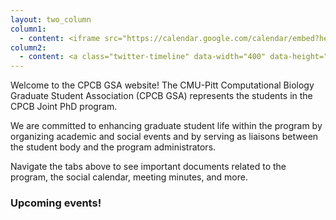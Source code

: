 ```yaml
---
layout: two_column
column1:
  - content: <iframe src="https://calendar.google.com/calendar/embed?height=250&wkst=1&bgcolor=%23ffffff&ctz=America%2FNew_York&mode=AGENDA&showNav=0&showDate=0&showPrint=0&showTabs=0&showCalendars=0&showTitle=0&showTz=1&src=bGYzODdzZWM1aHNwcjZpbDVpanRlYzdlNjBAZ3JvdXAuY2FsZW5kYXIuZ29vZ2xlLmNvbQ&color=%237CB342" style="border-width:0; float:left" width="400" height="300" frameborder="0" scrolling="no"></iframe>
column2:
  - content: <a class="twitter-timeline" data-width="400" data-height="300" data-theme="light" href="https://twitter.com/CMUPittCompBio?ref_src=twsrc%5Etfw">Tweets by CMUPittCompBio</a> <script async src="https://platform.twitter.com/widgets.js" charset="utf-8"></script> 
---
```


Welcome to the CPCB GSA website! 
The CMU-Pitt Computational Biology Graduate Student Association (CPCB GSA) represents the students in the CPCB Joint PhD program. 

We are committed to enhancing graduate student life within the program by organizing academic and social events and by serving as liaisons between the student body and the program administrators. 

Navigate the tabs above to see important documents related to the program, the social calendar, meeting minutes, and more. 

### Upcoming events!
